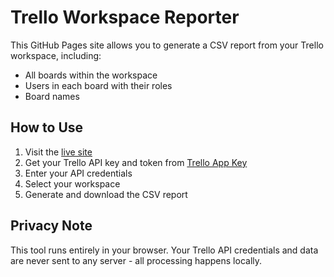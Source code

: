 # Trello Workspace Reporter

This GitHub Pages site allows you to generate a CSV report from your Trello workspace, including:

- All boards within the workspace
- Users in each board with their roles
- Board names

## How to Use

1. Visit the [live site](https://augustolisboa.github.io/Trello-Report-Web/)
2. Get your Trello API key and token from [Trello App Key](https://trello.com/app-key)
3. Enter your API credentials
4. Select your workspace
5. Generate and download the CSV report

## Privacy Note

This tool runs entirely in your browser. Your Trello API credentials and data are never sent to any server - all processing happens locally.
